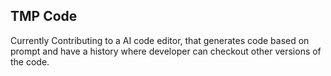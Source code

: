 ## TMP Code 


Currently Contributing to a AI code editor, that generates code based on prompt and have a history where developer can checkout other versions of the code.